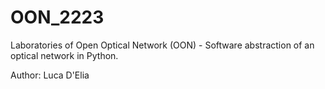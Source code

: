 # OON_2223
Laboratories of Open Optical Network (OON) - Software abstraction of an optical network in Python.

Author: Luca D'Elia
